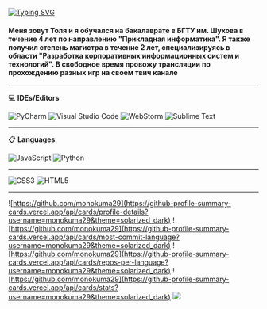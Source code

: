 [![Typing SVG](https://readme-typing-svg.herokuapp.com?color=%2336BCF7&lines=Информация+о+себе)](https://git.io/typing-svg)

#### Меня зовут Толя и я обучался на бакалаврате в БГТУ им. Шухова в течение 4 лет по направлению "Прикладная информатика". Я также получил степень магистра в течение 2 лет, специализируясь в области "Разработка корпоративных информационных систем и технологий". В свободное время провожу трансляции по прохождению разных игр на своем твич канале

-----------------------------------------------------------------------------------------------------

 💻 **IDEs/Editors**

![PyCharm](https://img.shields.io/badge/pycharm-143?style=for-the-badge&logo=pycharm&logoColor=black&color=black&labelColor=green)
![Visual Studio Code](https://img.shields.io/badge/Visual%20Studio%20Code-0078d7.svg?style=for-the-badge&logo=visual-studio-code&logoColor=white)
![WebStorm](https://img.shields.io/badge/webstorm-143?style=for-the-badge&logo=webstorm&logoColor=white&color=black)
![Sublime Text](https://img.shields.io/badge/sublime_text-%23575757.svg?style=for-the-badge&logo=sublime-text&logoColor=important)

-----------------------------------------------------------------------------------------------------

📋 **Languages**

![JavaScript](https://img.shields.io/badge/javascript-%23323330.svg?style=for-the-badge&logo=javascript&logoColor=%23F7DF1E)
![Python](https://img.shields.io/badge/python-3670A0?style=for-the-badge&logo=python&logoColor=ffdd54)

-----------------------------------------------------------------------------------------------------
![CSS3](https://img.shields.io/badge/css3-%231572B6.svg?style=for-the-badge&logo=css3&logoColor=white)
![HTML5](https://img.shields.io/badge/html5-%23E34F26.svg?style=for-the-badge&logo=html5&logoColor=white)

-----------------------------------------------------------------------------------------------------

![https://github.com/monokuma29](https://github-profile-summary-cards.vercel.app/api/cards/profile-details?username=monokuma29&theme=solarized_dark)
![https://github.com/monokuma29](https://github-profile-summary-cards.vercel.app/api/cards/most-commit-language?username=monokuma29&theme=solarized_dark)
![https://github.com/monokuma29](https://github-profile-summary-cards.vercel.app/api/cards/repos-per-language?username=monokuma29&theme=solarized_dark)
![https://github.com/monokuma29](https://github-profile-summary-cards.vercel.app/api/cards/stats?username=monokuma29&theme=solarized_dark)
![](https://github-profile-summary-cards.vercel.app/api/cards/productive-time?username=monokuma29&theme=solarized_dark)
